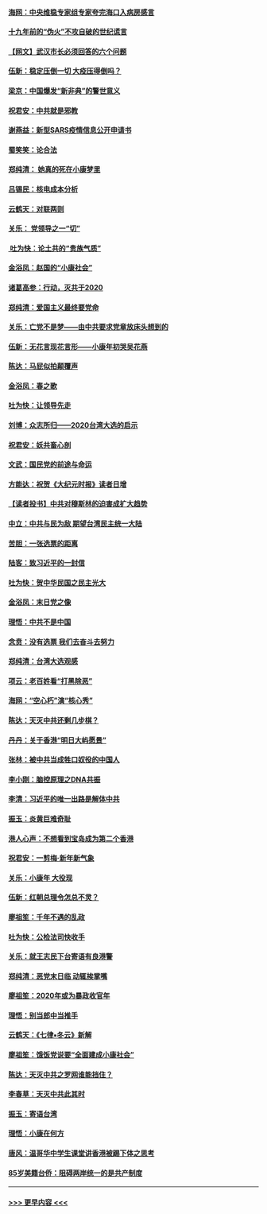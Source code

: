 #### [海网：中央维稳专家组专家夸完海口入病房感言](../pages/nsc993/n11815138.md?t=01240331) 
#### [十九年前的“伪火”不攻自破的世纪谎言](../pages/nsc993/n11813238.md?t=01240331) 
#### [【网文】武汉市长必须回答的六个问题](../pages/nsc993/n11813848.md?t=01240331) 
#### [伍新：稳定压倒一切 大疫压得倒吗？](../pages/nsc993/n11812634.md?t=01240331) 
#### [梁京：中国爆发“新非典”的警世意义](../pages/nsc993/n11812554.md?t=01240331) 
#### [祝君安：中共就是邪教](../pages/nsc993/n11812431.md?t=01240331) 
#### [谢燕益：新型SARS疫情信息公开申请书](../pages/nsc993/n11808840.md?t=01240331) 
#### [蜀笑笑：论合法](../pages/nsc993/n11808064.md?t=01240331) 
#### [郑纯清： 她真的死在小康梦里](../pages/nsc993/n11806623.md?t=01240331) 
#### [吕锡民：核电成本分析](../pages/nsc993/n11806284.md?t=01240331) 
#### [云鹤天：对联两则](../pages/nsc993/n11805957.md?t=01240331) 
#### [关乐： 党领导之一“切”](../pages/nsc993/n11804505.md?t=01240331) 
#### [ 吐为快：论土共的“贵族气质”](../pages/nsc993/n11804490.md?t=01240331) 
#### [金浴凤：赵国的“小康社会”](../pages/nsc993/n11804452.md?t=01240331) 
#### [诸葛高参：行动，灭共于2020](../pages/nsc993/n11804120.md?t=01240331) 
#### [郑纯清：爱国主义最终要党命](../pages/nsc993/n11802197.md?t=01240331) 
#### [关乐：亡党不是梦——由中共要求党章放床头想到的](../pages/nsc993/n11802156.md?t=01240331) 
#### [伍新：无花言现花言形——小康年初哭吴花燕](../pages/nsc993/n11800044.md?t=01240331) 
#### [陈达：马屁似拍颠覆声](../pages/nsc993/n11800010.md?t=01240331) 
#### [金浴凤：春之歌](../pages/nsc993/n11797687.md?t=01240331) 
#### [吐为快：让领导先走](../pages/nsc993/n11797512.md?t=01240331) 
#### [刘博：众志所归——2020台湾大选的启示](../pages/nsc993/n11796878.md?t=01240331) 
#### [祝君安：妖共畜心剖](../pages/nsc993/n11794273.md?t=01240331) 
#### [文武：国民党的前途与命运](../pages/nsc993/n11794198.md?t=01240331) 
#### [方能达：祝贺《大纪元时报》读者日增](../pages/nsc993/n11793807.md?t=01240331) 
#### [【读者投书】中共对穆斯林的迫害成扩大趋势](../pages/nsc993/n11791371.md?t=01240331) 
#### [中立：中共与民为敌 期望台湾民主统一大陆](../pages/nsc993/n11790392.md?t=01240331) 
#### [苦胆：一张选票的距离](../pages/nsc993/n11788914.md?t=01240331) 
#### [陆客：致习近平的一封信](../pages/nsc993/n11788867.md?t=01240331) 
#### [吐为快：贺中华民国之民主光大](../pages/nsc993/n11788618.md?t=01240331) 
#### [金浴凤：末日党之像](../pages/nsc993/n11787475.md?t=01240331) 
#### [理悟：中共不是中国](../pages/nsc993/n11787463.md?t=01240331) 
#### [念贲：没有选票  我们去奋斗去努力](../pages/nsc993/n11787398.md?t=01240331) 
#### [郑纯清：台湾大选观感](../pages/nsc993/n11786210.md?t=01240331) 
#### [项云：老百姓看“打黑除恶”](../pages/nsc993/n11785398.md?t=01240331) 
#### [海网：“空心朽”演“核心秀”](../pages/nsc993/n11783874.md?t=01240331) 
#### [陈达：天灭中共还剩几步棋？](../pages/nsc993/n11783719.md?t=01240331) 
#### [丹丹：关于香港“明日大屿愿景”](../pages/nsc993/n11783273.md?t=01240331) 
#### [张林：被中共当成牲口奴役的中国人](../pages/nsc993/n11782397.md?t=01240331) 
#### [李小刚：脑控原理之DNA共振](../pages/nsc993/n11780962.md?t=01240331) 
#### [李清：习近平的唯一出路是解体中共](../pages/nsc993/n11780866.md?t=01240331) 
#### [振玉：炎黄巨难奇耻](../pages/nsc993/n11779632.md?t=01240331) 
#### [港人心声：不想看到宝岛成为第二个香港](../pages/nsc993/n11778817.md?t=01240331) 
#### [祝君安：一剪梅‧新年新气象](../pages/nsc993/n11776340.md?t=01240331) 
#### [关乐：小康年 大役现](../pages/nsc993/n11774213.md?t=01240331) 
#### [伍新：红朝总理令怎总不灵？](../pages/nsc993/n11770813.md?t=01240331) 
#### [廖祖笙：千年不遇的乱政](../pages/nsc993/n11770373.md?t=01240331) 
#### [吐为快：公检法司快收手](../pages/nsc993/n11770359.md?t=01240331) 
#### [关乐：就王志民下台寄语有良港警](../pages/nsc993/n11769903.md?t=01240331) 
#### [郑纯清：恶党末日临 动辄挨掌嘴](../pages/nsc993/n11769356.md?t=01240331) 
#### [廖祖笙：2020年或为暴政收官年](../pages/nsc993/n11768216.md?t=01240331) 
#### [理悟：别当郎中当推手](../pages/nsc993/n11768243.md?t=01240331) 
#### [云鹤天：《七律▪冬云》新解](../pages/nsc993/n11768204.md?t=01240331) 
#### [廖祖笙：饿饭党说要“全面建成小康社会”](../pages/nsc993/n11767482.md?t=01240331) 
#### [陈达：天灭中共之罗网谁能挡住？](../pages/nsc993/n11767465.md?t=01240331) 
#### [李春草：天灭中共此其时](../pages/nsc993/n11767452.md?t=01240331) 
#### [振玉：寄语台湾](../pages/nsc993/n11767432.md?t=01240331) 
#### [理悟：小康在何方](../pages/nsc993/n11767394.md?t=01240331) 
#### [唐风：温哥华中学生课堂讲香港被踢下体之思考](../pages/nsc993/n11766848.md?t=01240331) 
#### [85岁美籍台侨：阻碍两岸统一的是共产制度](../pages/nsc993/n11765043.md?t=01240331) 

----
#### [ >>> 更早内容 <<< ](../indexes/nsc993-earlier.md)
